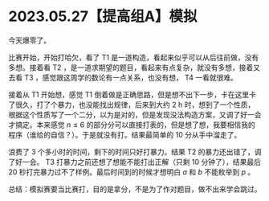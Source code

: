 # 2023.05.27【提高组A】模拟

今天爆零了。

比赛开始，开始打哈欠，看了 T1 是一道构造，看起来似乎可以从后往前做，没有多想。接着看 T2 ，是一道求期望的题目，看起来有点复杂，就没有多想，接着又去看 T3 ，感觉跟这周学的数论有一点关系，也没有想， T4 一看就很难。

接着从 T1 开始想，感觉 T1 倒着做是正确思路，但是想不出下一步，卡在这里卡了很久，打了个暴力，也没能找出规律，后来到大约 2 h 时，想到了一个性质，根据这个性质写了一个二分，以为是对的，但是发现没法构造方案，又调了好一会才搞定。本来感觉 $n\le 6$ 的部分分可以直接打表的，但是想了想，我要相信我的程序（谁给的自信？）。于是就没有打。结果最简单的 10 分从手中溜走了。

浪费了 3 个多小时的时间，剩下的时间只好打暴力。结果 T2 的暴力还出错了，调了好一会。 T3 打暴力之前还想了想能不能打出正解（只剩 10 分钟了），结果最后 20 秒打完暴力过不了样例。最后时间到的时候才想明白 $a$ 和 $b$ 不能枚举到 $p$ 。

总结：模拟赛要当比赛打，目的是拿分，不是为了作对题目，做不出来学会跳过。